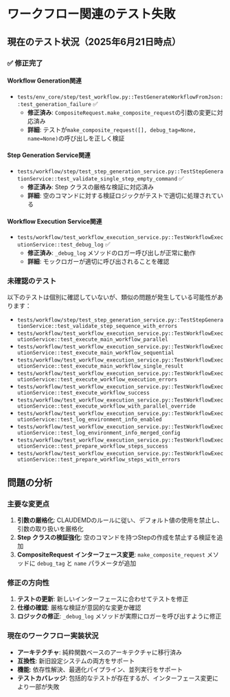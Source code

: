 # ワークフロー関連のテスト失敗

## 現在のテスト状況（2025年6月21日時点）

### ✅ 修正完了

#### Workflow Generation関連
- `tests/env_core/step/test_workflow.py::TestGenerateWorkflowFromJson::test_generation_failure` ✅
  - **修正済み**: `CompositeRequest.make_composite_request`の引数の変更に対応済み
  - **詳細**: テストが`make_composite_request([], debug_tag=None, name=None)`の呼び出しを正しく検証

#### Step Generation Service関連
- `tests/workflow/step/test_step_generation_service.py::TestStepGenerationService::test_validate_single_step_empty_command` ✅
  - **修正済み**: Step クラスの厳格な検証に対応済み
  - **詳細**: 空のコマンドに対する検証ロジックがテストで適切に処理されている

#### Workflow Execution Service関連
- `tests/workflow/test_workflow_execution_service.py::TestWorkflowExecutionService::test_debug_log` ✅
  - **修正済み**: `_debug_log` メソッドのロガー呼び出しが正常に動作
  - **詳細**: モックロガーが適切に呼び出されることを確認

### 未確認のテスト
以下のテストは個別に確認していないが、類似の問題が発生している可能性があります：
- `tests/workflow/step/test_step_generation_service.py::TestStepGenerationService::test_validate_step_sequence_with_errors`
- `tests/workflow/test_workflow_execution_service.py::TestWorkflowExecutionService::test_execute_main_workflow_parallel`
- `tests/workflow/test_workflow_execution_service.py::TestWorkflowExecutionService::test_execute_main_workflow_sequential`
- `tests/workflow/test_workflow_execution_service.py::TestWorkflowExecutionService::test_execute_main_workflow_single_result`
- `tests/workflow/test_workflow_execution_service.py::TestWorkflowExecutionService::test_execute_workflow_execution_errors`
- `tests/workflow/test_workflow_execution_service.py::TestWorkflowExecutionService::test_execute_workflow_success`
- `tests/workflow/test_workflow_execution_service.py::TestWorkflowExecutionService::test_execute_workflow_with_parallel_override`
- `tests/workflow/test_workflow_execution_service.py::TestWorkflowExecutionService::test_log_environment_info_enabled`
- `tests/workflow/test_workflow_execution_service.py::TestWorkflowExecutionService::test_log_environment_info_merged_config`
- `tests/workflow/test_workflow_execution_service.py::TestWorkflowExecutionService::test_prepare_workflow_steps_success`
- `tests/workflow/test_workflow_execution_service.py::TestWorkflowExecutionService::test_prepare_workflow_steps_with_errors`

## 問題の分析

### 主要な変更点
1. **引数の厳格化**: CLAUDEMDのルールに従い、デフォルト値の使用を禁止し、引数の取り扱いを厳格化
2. **Step クラスの検証強化**: 空のコマンドを持つStepの作成を禁止する検証を追加
3. **CompositeRequest インターフェース変更**: `make_composite_request` メソッドに `debug_tag` と `name` パラメータが追加

### 修正の方向性
1. **テストの更新**: 新しいインターフェースに合わせてテストを修正
2. **仕様の確認**: 厳格な検証が意図的な変更か確認
3. **ロジックの修正**: `_debug_log` メソッドが実際にロガーを呼び出すように修正

### 現在のワークフロー実装状況
- **アーキテクチャ**: 純粋関数ベースのアーキテクチャに移行済み
- **互換性**: 新旧設定システムの両方をサポート
- **機能**: 依存性解決、最適化パイプライン、並列実行をサポート
- **テストカバレッジ**: 包括的なテストが存在するが、インターフェース変更により一部が失敗